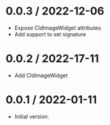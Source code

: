 0.0.3 / 2022-12-06
==================

- Expose CldImageWidget attributes
- Add support to set signature

0.0.2 / 2022-17-11
==================

- Add CldImageWidget

0.0.1 / 2022-01-11
==================

- Initial version.
